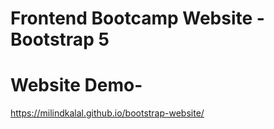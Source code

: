 # Frontend Bootcamp Website - Bootstrap 5

# Website Demo-
https://milindkalal.github.io/bootstrap-website/
